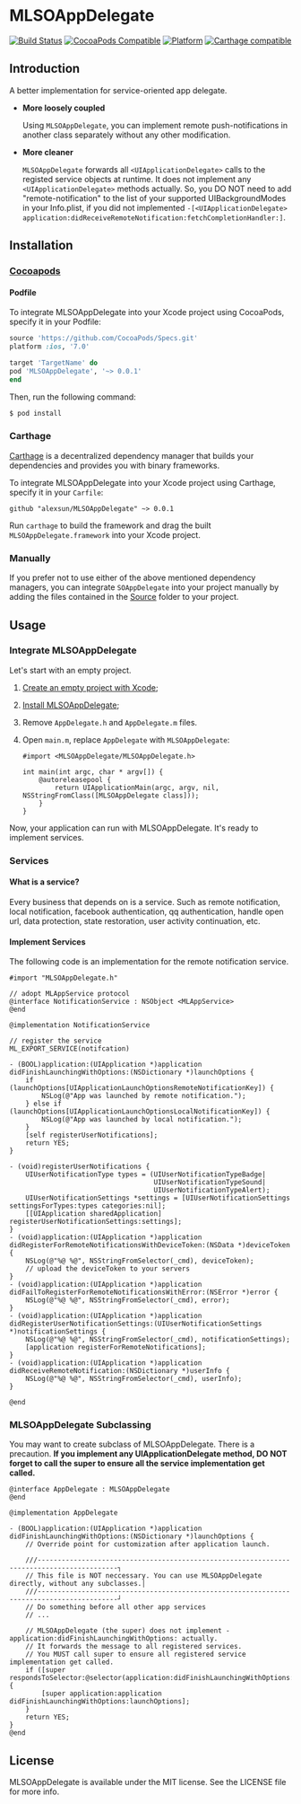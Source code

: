 # MLSOAppDelegate

[![Build Status](https://travis-ci.org/alexsun/MLSOAppDelegate.svg)](https://travis-ci.org/alexsun/MLSOAppDelegate)
[![CocoaPods Compatible](https://img.shields.io/cocoapods/v/MLSOAppDelegate.svg)](https://img.shields.io/cocoapods/v/MLSOAppDelegate.svg)
[![Platform](https://img.shields.io/cocoapods/p/MLSOAppDelegate.svg?style=flat)](http://cocoadocs.org/docsets/MLSOAppDelegate)
[![Carthage compatible](https://img.shields.io/badge/Carthage-compatible-4BC51D.svg?style=flat)](https://github.com/Carthage/Carthage)

## Introduction

A better implementation for service-oriented app delegate.

- **More loosely coupled** 

    Using `MLSOAppDelegate`, you can implement remote push-notifications in another class separately without any other modification.

- **More cleaner**

    `MLSOAppDelegate` forwards all `<UIApplicationDelegate>` calls to the registed service objects at runtime. It does not implement any `<UIApplicationDelegate>` methods actually. So, you DO NOT need to add "remote-notification" to the list of 
your supported UIBackgroundModes in your Info.plist, if you did not implemented `-[<UIApplicationDelegate> application:didReceiveRemoteNotification:fetchCompletionHandler:]`.

<a id="installation"></a>
## Installation

### [Cocoapods](https://cocoapods.org/)

#### Podfile

To integrate MLSOAppDelegate into your Xcode project using CocoaPods, specify it in your Podfile:

```ruby
source 'https://github.com/CocoaPods/Specs.git'
platform :ios, '7.0'

target 'TargetName' do
pod 'MLSOAppDelegate', '~> 0.0.1'
end
```

Then, run the following command:

```bash
$ pod install
```

### Carthage

[Carthage](https://github.com/Carthage/Carthage) is a decentralized dependency manager that builds your dependencies and provides you with binary frameworks.

To integrate MLSOAppDelegate into your Xcode project using Carthage, specify it in your `Carfile`:

```ogdl
github "alexsun/MLSOAppDelegate" ~> 0.0.1 
```

Run `carthage` to build the framework and drag the built `MLSOAppDelegate.framework` into your Xcode project.

### Manually

If you prefer not to use either of the above mentioned dependency managers, you can integrate `SOAppDelegate` into your project manually by adding the files contained in the [Source](https://github.com/alexsun/MLSOAppDelegate/tree/master/Source) folder to your project.

## Usage

### Integrate MLSOAppDelegate

Let's start with an empty project.

1. [Create an empty project with Xcode](https://developer.apple.com/library/mac/recipes/xcode_help-structure_navigator/articles/Creating_a_Project.html);

2. [Install MLSOAppDelegate](#installation);

3. Remove `AppDelegate.h` and `AppDelegate.m` files.

4. Open `main.m`, replace `AppDelegate` with `MLSOAppDelegate`:

    ```objc
    #import <MLSOAppDelegate/MLSOAppDelegate.h>
    
    int main(int argc, char * argv[]) {
        @autoreleasepool {
            return UIApplicationMain(argc, argv, nil, NSStringFromClass([MLSOAppDelegate class]));
        }
    }
    ```
    
Now, your application can run with MLSOAppDelegate. It's ready to implement services.

### Services

#### What is a service?

Every business that depends on <UIApplicationDelegate> is a service. Such as remote notification, local notification, facebook authentication, qq authentication, handle open url, data protection, state restoration, user activity continuation, etc.

#### Implement Services

The following code is an implementation for the remote notification service.

```objc
#import "MLSOAppDelegate.h"

// adopt MLAppService protocol
@interface NotificationService : NSObject <MLAppService>
@end

@implementation NotificationService

// register the service
ML_EXPORT_SERVICE(notifcation)

- (BOOL)application:(UIApplication *)application didFinishLaunchingWithOptions:(NSDictionary *)launchOptions {
    if (launchOptions[UIApplicationLaunchOptionsRemoteNotificationKey]) {
        NSLog(@"App was launched by remote notification.");
    } else if (launchOptions[UIApplicationLaunchOptionsLocalNotificationKey]) {
        NSLog(@"App was launched by local notification.");
    }
    [self registerUserNotifications];
    return YES;
}

- (void)registerUserNotifications {
    UIUserNotificationType types = (UIUserNotificationTypeBadge|
                                    UIUserNotificationTypeSound|
                                    UIUserNotificationTypeAlert);
    UIUserNotificationSettings *settings = [UIUserNotificationSettings settingsForTypes:types categories:nil];
    [[UIApplication sharedApplication] registerUserNotificationSettings:settings];
}
- (void)application:(UIApplication *)application didRegisterForRemoteNotificationsWithDeviceToken:(NSData *)deviceToken {
    NSLog(@"%@ %@", NSStringFromSelector(_cmd), deviceToken);
    // upload the deviceToken to your servers
}
- (void)application:(UIApplication *)application didFailToRegisterForRemoteNotificationsWithError:(NSError *)error {
    NSLog(@"%@ %@", NSStringFromSelector(_cmd), error);
}
- (void)application:(UIApplication *)application didRegisterUserNotificationSettings:(UIUserNotificationSettings *)notificationSettings {
    NSLog(@"%@ %@", NSStringFromSelector(_cmd), notificationSettings);
    [application registerForRemoteNotifications];
}
- (void)application:(UIApplication *)application didReceiveRemoteNotification:(NSDictionary *)userInfo {
    NSLog(@"%@ %@", NSStringFromSelector(_cmd), userInfo);
}

@end
```

### MLSOAppDelegate Subclassing

You may want to create subclass of MLSOAppDelegate. There is a precaution. **If you implement any UIApplicationDelegate method, DO NOT forget to call the super to ensure all the service implementation get called.**

```objc
@interface AppDelegate : MLSOAppDelegate
@end

@implementation AppDelegate

- (BOOL)application:(UIApplication *)application didFinishLaunchingWithOptions:(NSDictionary *)launchOptions {
    // Override point for customization after application launch.
    
    ///------------------------------------------------------------------------------------------┐
    // This file is NOT neccessary. You can use MLSOAppDelegate directly, without any subclasses.│
    ///------------------------------------------------------------------------------------------┘
    // Do something before all other app services
    // ...
    
    // MLSOAppDelegate (the super) does not implement -application:didFinishLaunchingWithOptions: actually.
    // It forwards the message to all registered services.
    // You MUST call super to ensure all registered service implementation get called.
    if ([super respondsToSelector:@selector(application:didFinishLaunchingWithOptions:)]) {
        [super application:application didFinishLaunchingWithOptions:launchOptions];
    }
    return YES;
}
@end
```

## License

MLSOAppDelegate is available under the MIT license. See the LICENSE file for more info.
